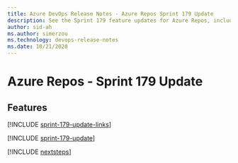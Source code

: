```yaml
---
title: Azure DevOps Release Notes - Azure Repos Sprint 179 Update
description: See the Sprint 179 feature updates for Azure Repos, including next steps.
author: sid-ah
ms.author: simerzou
ms.technology: devops-release-notes
ms.date: 10/21/2020
---
```


# Azure Repos - Sprint 179 Update

## Features

[!INCLUDE [sprint-179-update-links](../includes/repos/sprint-179-update-links.md)]

[!INCLUDE [sprint-179-update](../includes/repos/sprint-179-update.md)]

[!INCLUDE [nextsteps](../includes/nextsteps.md)]
